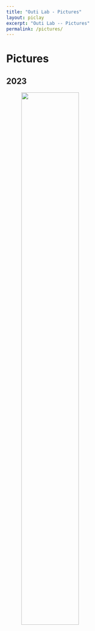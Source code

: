 ```yaml
---
title: "Outi Lab - Pictures"
layout: piclay
excerpt: "Outi Lab -- Pictures"
permalink: /pictures/
---
```


# Pictures

## 2023
<figure>
<img src="{{ site.url }}{{ site.baseurl }}/images/picpic/group_pic.jpeg" width="60%">
</figure>
